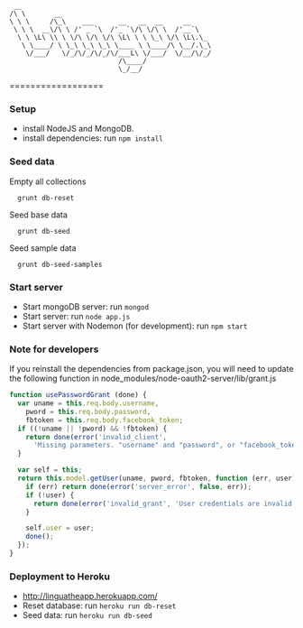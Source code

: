      __                                               
    /\ \       __                                     
    \ \ \     /\_\    ___      __   __  __     __     
     \ \ \  __\/\ \ /' _ `\  /'_ `\/\ \/\ \  /'__`\   
      \ \ \L\ \\ \ \/\ \/\ \/\ \L\ \ \ \_\ \/\ \L\.\_ 
       \ \____/ \ \_\ \_\ \_\ \____ \ \____/\ \__/.\_\
        \/___/   \/_/\/_/\/_/\/___L\ \/___/  \/__/\/_/
                               /\____/                
                               \_/__/                 
                                                      
==================

### Setup ###
* install NodeJS and MongoDB.
* install dependencies: run ```npm install```

### Seed data ###
Empty all collections
```
  grunt db-reset
```
Seed base data
```
  grunt db-seed
```
Seed sample data
```
  grunt db-seed-samples
```

### Start server ###
* Start mongoDB server: run ```mongod```
* Start server: run ```node app.js```
* Start server with Nodemon (for development): run ```npm start```

### Note for developers ###
If you reinstall the dependencies from package.json, you will need to update the following function in node_modules/node-oauth2-server/lib/grant.js
```javascript
function usePasswordGrant (done) {
  var uname = this.req.body.username,
    pword = this.req.body.password,
    fbtoken = this.req.body.facebook_token;
  if ((!uname || !pword) && !fbtoken) {
    return done(error('invalid_client',
      'Missing parameters. "username" and "password", or "facebook_token" are required'));
  }

  var self = this;
  return this.model.getUser(uname, pword, fbtoken, function (err, user) {
    if (err) return done(error('server_error', false, err));
    if (!user) {
      return done(error('invalid_grant', 'User credentials are invalid'));
    }

    self.user = user;
    done();
  });
}
```

### Deployment to Heroku ###
* http://linguatheapp.herokuapp.com/
* Reset database: run ```heroku run db-reset```
* Seed data: run ```heroku run db-seed```
